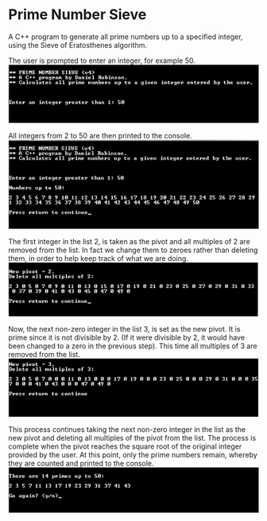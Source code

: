 Prime Number Sieve
==================
A C++ program to generate all prime numbers up to a specified integer, using the Sieve of Eratosthenes algorithm.

The user is prompted to enter an integer, for example 50.
![Screenshot1](/docs/screenshots/screenshot1.jpg)

All integers from 2 to 50 are then printed to the console.
![Screenshot2](/docs/screenshots/screenshot2.jpg)

The first integer in the list 2, is taken as the pivot and all multiples of 2 are removed from the list. In fact we change them to zeroes rather than deleting them, in order to help keep track of what we are doing.
![Screenshot3](/docs/screenshots/screenshot3.jpg)

Now, the next non-zero integer in the list 3, is set as the new pivot. It is prime since it is not divisible by 2. (If it were divisible by 2, it would have been changed to a zero in the previous step). This time all multiples of 3 are removed from the list.
![Screenshot4](/docs/screenshots/screenshot4.jpg)

This process continues taking the next non-zero integer in the list as the new pivot and deleting all multiples of the pivot from the list. The process is complete when the pivot reaches the square root of the original integer provided by the user. At this point, only the prime numbers remain, whereby they are counted and printed to the console.
![Screenshot5](/docs/screenshots/screenshot5.jpg) 